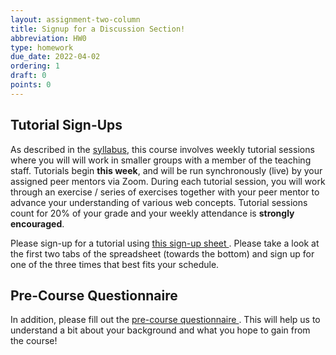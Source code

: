 ```yaml
---
layout: assignment-two-column
title: Signup for a Discussion Section!
abbreviation: HW0
type: homework
due_date: 2022-04-02
ordering: 1
draft: 0
points: 0
---
```


## Tutorial Sign-Ups

As described in the [syllabus](../syllabus/), this course involves weekly tutorial sessions where you will will work in smaller groups with a member of the teaching staff. Tutorials begin **this week**, and will be run synchronously (live) by your assigned peer mentors via Zoom. During each tutorial session, you will work through an exercise / series of exercises together with your peer mentor to advance your understanding of various web concepts. Tutorial sessions count for 20% of your grade and your weekly attendance is **strongly encouraged**.

Please sign-up for a tutorial using <a class="lab" href="https://docs.google.com/spreadsheets/d/1ezJLjl1xdNpVP6fDbRktb3bbYP_rPeBc6-X6xFIeWzA/edit#gid=0" target="_blank">this sign-up sheet <i class="fa fa-link"></i></a>. Please take a look at the first two tabs of the spreadsheet (towards the bottom) and sign up for one of the three times that best fits your schedule.

## Pre-Course Questionnaire
In addition, please fill out the <a class="lab" href="https://forms.gle/SNirVPtJk6H7pobV8" target="_blank">pre-course questionnaire <i class="fa fa-link"></i></a>. This will help us to understand a bit about your background and what you hope to gain from the course!